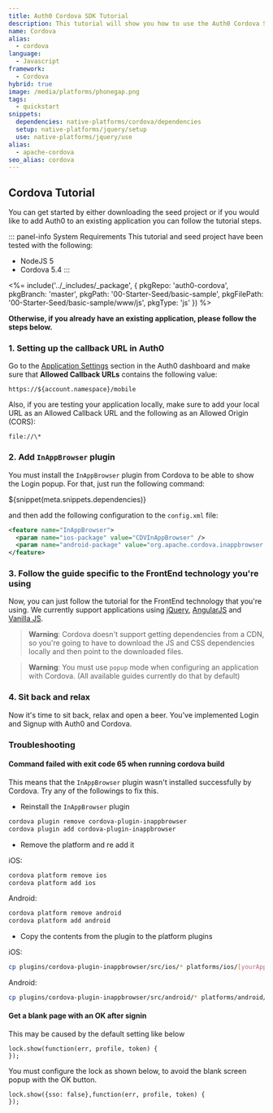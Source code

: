 ```yaml
---
title: Auth0 Cordova SDK Tutorial
description: This tutorial will show you how to use the Auth0 Cordova SDK to add authentication and authorization to your mobile app.
name: Cordova
alias:
  - cordova
language:
  - Javascript
framework:
  - Cordova
hybrid: true
image: /media/platforms/phonegap.png
tags:
  - quickstart
snippets:
  dependencies: native-platforms/cordova/dependencies
  setup: native-platforms/jquery/setup
  use: native-platforms/jquery/use
alias:
  - apache-cordova
seo_alias: cordova
---
```


## Cordova Tutorial

You can get started by either downloading the seed project or if you would like to add Auth0 to an existing application you can follow the tutorial steps.

::: panel-info System Requirements
This tutorial and seed project have been tested with the following:
* NodeJS 5
* Cordova 5.4
:::

<%= include('../_includes/_package', {
  pkgRepo: 'auth0-cordova',
  pkgBranch: 'master',
  pkgPath: '00-Starter-Seed/basic-sample',
  pkgFilePath: '00-Starter-Seed/basic-sample/www/js',
  pkgType: 'js'
}) %>

**Otherwise, if you already have an existing application, please follow the steps below.**

### 1. Setting up the callback URL in Auth0

<div class="setup-callback">
<p>Go to the <a href="${uiAppSettingsURL}">Application Settings</a> section in the Auth0 dashboard and make sure that <b>Allowed Callback URLs</b> contains the following value:</p>

<pre><code>https://${account.namespace}/mobile</pre></code>

<p>Also, if you are testing your application locally, make sure to add your local URL as an Allowed Callback URL and the following as an Allowed Origin (CORS):</p>

<pre><code>file://\*</code></pre>

</div>

### 2. Add `InAppBrowser` plugin

You must install the `InAppBrowser` plugin from Cordova to be able to show the Login popup. For that, just run the following command:

${snippet(meta.snippets.dependencies)}

and then add the following configuration to the `config.xml` file:

```xml
<feature name="InAppBrowser">
  <param name="ios-package" value="CDVInAppBrowser" />
  <param name="android-package" value="org.apache.cordova.inappbrowser.InAppBrowser" />
</feature>
```

### 3. Follow the guide specific to the FrontEnd technology you're using

Now, you can just follow the tutorial for the FrontEnd technology that you're using. We currently support applications using [jQuery](/client-platforms/jquery), [AngularJS](/client-platforms/angularjs) and [Vanilla JS](/client-platforms/vanillajs).

> **Warning**: Cordova doesn't support getting dependencies from a CDN, so you're going to have to download the JS and CSS dependencies locally and then point to the downloaded files.

> **Warning**: You must use `popup` mode when configuring an application with Cordova. (All available guides currently do that by default)

### 4. Sit back and relax

Now it's time to sit back, relax and open a beer. You've implemented Login and Signup with Auth0 and Cordova.

### Troubleshooting

#### Command failed with exit code 65 when running cordova build

This means that the `InAppBrowser` plugin wasn't installed successfully by Cordova. Try any of the followings to fix this.

* Reinstall the `InAppBrowser` plugin

```bash
cordova plugin remove cordova-plugin-inappbrowser
cordova plugin add cordova-plugin-inappbrowser
```
* Remove the platform and re add it

iOS:

```bash
cordova platform remove ios
cordova platform add ios
```
Android:

```bash
cordova platform remove android
cordova platform add android
```

* Copy the contents from the plugin to the platform plugins

iOS:
```bash
cp plugins/cordova-plugin-inappbrowser/src/ios/* platforms/ios/[yourAppName]/Plugins/cordova-plugin-inappbrowser/
```
Android:
```bash
cp plugins/cordova-plugin-inappbrowser/src/android/* platforms/android/[yourAppName]/Plugins/cordova-plugin-inappbrowser/
```
#### Get a blank page with an OK after signin

This may be caused by the default setting like below
```
lock.show(function(err, profile, token) {
});
```
You must configure the lock as shown below, to avoid the blank screen popup with the OK button.
```
lock.show({sso: false},function(err, profile, token) {
});
```
